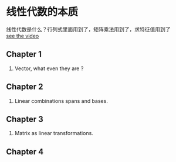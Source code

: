 # 线性代数的本质
线性代数是什么？行列式里面用到了，矩阵乘法用到了，求特征值用到了  
[see the video](https://www.bilibili.com/video/BV1ys411472E)
## Chapter 1
1. Vector, what even they are ?

## Chapter 2
1. Linear combinations spans and bases.

## Chapter 3
1. Matrix as linear transformations.

## Chapter 4
